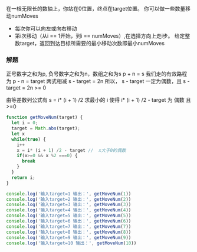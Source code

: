 
在一根无限长的数轴上，你站在0位置，终点在target位置。
你可以做一些数量移动numMoves
+ 每次你可以向左或向右移动
+ 第i次移动（从i == 1开始，到i == numMoves）,在选择方向上走i步。 给定整数target，返回到达目标所需要的最小移动次数即最小numMoves


### 解题
正号数字之和为p, 负号数字之和为n，数组之和为s
   p + n = s
我们走的有效路程为 p - n = target
两式相减 
    s - target = 2n
所以， s - target 一定为偶数，且  s - target = 2n >= 0

由等差数列公式有
     s = i* (i + 1) /2
求最小的 i 使得  i* (i + 1) /2 - target 为 偶数 且 >=0


```js 5
function getMoveNum(target) {
  let i = 0;
  target = Math.abs(target);
  let x
  while(true) {
    i++
    x = i* (i + 1) /2 - target //  x大于0的偶数
    if(x>=0 && x %2 ===0) {
      break
    }
  }
  return i;
}

console.log('输入target=1 输出：', getMoveNum(1))
console.log('输入target=2 输出：', getMoveNum(2))
console.log('输入target=3 输出：', getMoveNum(3))
console.log('输入target=4 输出：', getMoveNum(4))
console.log('输入target=5 输出：', getMoveNum(5))
console.log('输入target=6 输出：', getMoveNum(6))
console.log('输入target=7 输出：', getMoveNum(7))
console.log('输入target=8 输出：', getMoveNum(8))
console.log('输入target=9 输出：', getMoveNum(9))
console.log('输入target=10 输出：', getMoveNum(10))


```